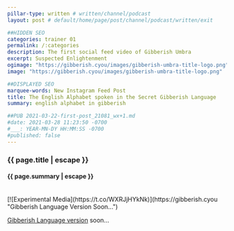 ```yaml
---
pillar-type: written # written/channel/podcast
layout: post # default/home/page/post/channel/podcast/written/exit

##HIDDEN SEO
categories: trainer 01
permalink: /:categories
description: The first social feed video of Gibberish Umbra
excerpt: Suspected Enlightenment
ogimage: "https://gibberish.cyou/images/gibberish-umbra-title-logo.png"
image: "https://gibberish.cyou/images/gibberish-umbra-title-logo.png"

##DISPLAYED SEO
marquee-words: New Instagram Feed Post
title: The English Alphabet spoken in the Secret Gibberish Language
summary: english alphabet in gibberish

##PUB 2021-03-22-first-post_21081_wx+1.md
#date: 2021-03-28 11:23:50 -0700
#___: YEAR-MN-DY HH:MM:SS -0700
#published: false
---
```

<h3 class="post-title">{{ page.title | escape }}</h3>
<h4 class="post-title">{{ page.summary | escape }}</h4><br>
[![Experimental Media](https://t.co/WXRJjHYkNk)](https://gibberish.cyou "Gibberish Language Version Soon...")

[Gibberish Language version](http://gibberish.cyou) soon...
